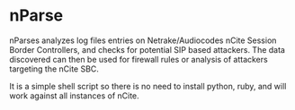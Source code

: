 # nParse

nParses analyzes log files entries on Netrake/Audiocodes nCite Session Border Controllers,
and checks for potential SIP based attackers. The data discovered can then be used for
firewall rules or analysis of attackers targeting the nCite SBC.

It is a simple shell script so there is no need to install python, ruby, and will work
against all instances of nCite. 
